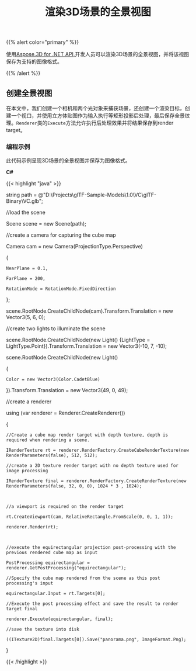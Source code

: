 ﻿---
title: 渲染3D场景的全景视图
type: docs
weight: 60
url: /zh/net/render-a-panorama-view-of-3d-scene/
description: 使用Aspose.3D for .NET API，开发人员可以渲染3D场景的全景视图，并将该视图保存为支持的图像格式。
---
{{% alert color="primary" %}}

使用[Aspose.3D for .NET API](https://products.aspose.com/3d/net/),开发人员可以渲染3D场景的全景视图，并将该视图保存为支持的图像格式。

{{% /alert %}}
## **创建全景视图**
在本文中，我们创建一个相机和两个光对象来捕获场景，还创建一个渲染目标，创建一个视口，并使用立方体贴图作为输入执行等矩形投影后处理，最后保存全景纹理。`Renderer`类的`Execute`方法允许执行后处理效果并将结果保存到render target。
### **编程示例**
此代码示例呈现3D场景的全景视图并保存为图像格式。

**C#**

{{< highlight "java" >}}

 string path = @"D:\Projects\glTF-Sample-Models\1.0\VC\glTF-Binary\VC.glb";

//load the scene

Scene scene = new Scene(path);

//create a camera for capturing the cube map

Camera cam = new Camera(ProjectionType.Perspective)

{

    NearPlane = 0.1,

    FarPlane = 200,

    RotationMode = RotationMode.FixedDirection

};

scene.RootNode.CreateChildNode(cam).Transform.Translation = new Vector3(5, 6, 0);



//create two lights to illuminate the scene

scene.RootNode.CreateChildNode(new Light() {LightType = LightType.Point}).Transform.Translation = new Vector3(-10, 7, -10);

scene.RootNode.CreateChildNode(new Light()

{

    Color = new Vector3(Color.CadetBlue)

}).Transform.Translation = new Vector3(49, 0, 49);

//create a renderer

using (var renderer = Renderer.CreateRenderer())

{

    //Create a cube map render target with depth texture, depth is required when rendering a scene.

    IRenderTexture rt = renderer.RenderFactory.CreateCubeRenderTexture(new RenderParameters(false), 512, 512);

    //create a 2D texture render target with no depth texture used for image processing

    IRenderTexture final = renderer.RenderFactory.CreateRenderTexture(new RenderParameters(false, 32, 0, 0), 1024 * 3 , 1024);



    //a viewport is required on the render target

    rt.CreateViewport(cam, RelativeRectangle.FromScale(0, 0, 1, 1));

    renderer.Render(rt);



    //execute the equirectangular projection post-processing with the previous rendered cube map as input

    PostProcessing equirectangular = renderer.GetPostProcessing("equirectangular");

    //Specify the cube map rendered from the scene as this post processing's input

    equirectangular.Input = rt.Targets[0];

    //Execute the post processing effect and save the result to render target final

    renderer.Execute(equirectangular, final);

    //save the texture into disk

    ((ITexture2D)final.Targets[0]).Save("panorama.png", ImageFormat.Png);

}

{{< /highlight >}}
